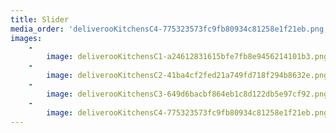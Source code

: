 ```yaml
---
title: Slider
media_order: 'deliverooKitchensC4-775323573fc9fb80934c81258e1f21eb.png,deliverooKitchensC3-649d6bacbf864eb1c8d122db5e97cf92.png,deliverooKitchensC2-41ba4cf2fed21a749fd718f294b8632e.png,deliverooKitchensC1-a24612831615bfe7fb8e9456214101b3.png'
images:
    -
        image: deliverooKitchensC1-a24612831615bfe7fb8e9456214101b3.png
    -
        image: deliverooKitchensC2-41ba4cf2fed21a749fd718f294b8632e.png
    -
        image: deliverooKitchensC3-649d6bacbf864eb1c8d122db5e97cf92.png
    -
        image: deliverooKitchensC4-775323573fc9fb80934c81258e1f21eb.png
---
```


